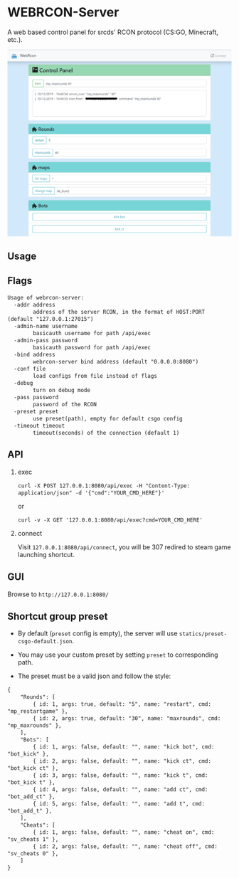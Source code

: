 # WEBRCON-Server

A web based control panel for srcds' RCON protocol (CS:GO, Minecraft, etc.).

![preview](preview.png)

## Usage

## Flags

```
Usage of webrcon-server:
  -addr address
        address of the server RCON, in the format of HOST:PORT (default "127.0.0.1:27015")
  -admin-name username
        basicauth username for path /api/exec
  -admin-pass password
        basicauth password for path /api/exec
  -bind address
        webrcon-server bind address (default "0.0.0.0:8080")
  -conf file
        load configs from file instead of flags
  -debug
        turn on debug mode
  -pass password
        password of the RCON
  -preset preset
        use preset(path), empty for default csgo config
  -timeout timeout
        timeout(seconds) of the connection (default 1)
```

## API

1. exec

    ```
    curl -X POST 127.0.0.1:8080/api/exec -H "Content-Type: application/json" -d '{"cmd":"YOUR_CMD_HERE"}'
    ```

    or

    ```
    curl -v -X GET '127.0.0.1:8080/api/exec?cmd=YOUR_CMD_HERE'
    ```

2. connect

    Visit `127.0.0.1:8080/api/connect`, you will be 307 redired to steam game launching shortcut.

## GUI

Browse to `http://127.0.0.1:8080/`

## Shortcut group preset

- By default (`preset` config is empty), the server will use `statics/preset-csgo-default.json`.

- You may use your custom preset by setting `preset` to corresponding path.

- The preset must be a valid json and follow the style:

```
{
    "Rounds": [
        { id: 1, args: true, default: "5", name: "restart", cmd: "mp_restartgame" },
        { id: 2, args: true, default: "30", name: "maxrounds", cmd: "mp_maxrounds" },
    ],
    "Bots": [
        { id: 1, args: false, default: "", name: "kick bot", cmd: "bot_kick" },
        { id: 2, args: false, default: "", name: "kick ct", cmd: "bot_kick ct" },
        { id: 3, args: false, default: "", name: "kick t", cmd: "bot_kick t" },
        { id: 4, args: false, default: "", name: "add ct", cmd: "bot_add_ct" },
        { id: 5, args: false, default: "", name: "add t", cmd: "bot_add_t" },
    ],
    "Cheats": [
        { id: 1, args: false, default: "", name: "cheat on", cmd: "sv_cheats 1" },
        { id: 2, args: false, default: "", name: "cheat off", cmd: "sv_cheats 0" },
    ]
}
```
